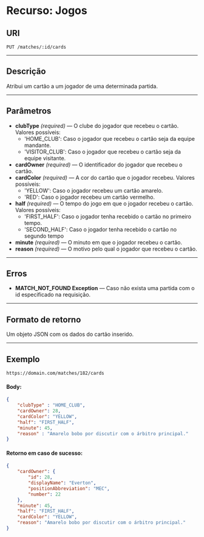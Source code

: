 # Recurso: Jogos

## URI
    PUT /matches/:id/cards
***

## Descrição
Atribui um cartão a um jogador de uma determinada partida.
***

## Parâmetros

- **clubType** _(required)_ — O clube do jogador que recebeu o cartão. Valores possíveis:
    - 'HOME_CLUB': Caso o jogador que recebeu o cartão seja da equipe mandante.
    - 'VISITOR_CLUB': Caso o jogador que recebeu o cartão seja da equipe visitante.
- **cardOwner** _(required)_ — O identificador do jogador que recebeu o cartão.
- **cardColor** _(required)_ — A cor do cartão que o jogador recebeu. Valores possíveis:
    - 'YELLOW': Caso o jogador recebeu um cartão amarelo.
    - 'RED': Caso o jogador recebeu um cartão vermelho.
- **half** _(required)_ — O tempo do jogo em que o jogador recebeu o cartão. Valores possíveis:
    - 'FIRST_HALF': Caso o jogador tenha recebido o cartão no primeiro tempo.
    - 'SECOND_HALF': Caso o jogador tenha recebido o cartão no segundo tempo
- **minute** _(required)_ — O minuto em que o jogador recebeu o cartão.
- **reason** _(required)_ — O motivo pelo qual o jogador que recebeu o cartão.
***

## Erros
- **MATCH_NOT_FOUND Exception** — Caso não exista uma partida com o id especificado na requisição.
***

## Formato de retorno
Um objeto JSON com os dados do cartão inserido.
***

## Exemplo

    https://domain.com/matches/182/cards

#### Body:
``` json
{
	"clubType" : "HOME_CLUB",
	"cardOwner": 28,
	"cardColor": "YELLOW",
	"half": "FIRST_HALF",
	"minute": 45,
	"reason" : "Amarelo bobo por discutir com o árbitro principal."
}
```

#### Retorno em caso de sucesso:
``` json
{
    "cardOwner": {
        "id": 28,
        "displayName": "Everton",
        "positionAbbreviation": "MEC",
        "number": 22
    },
    "minute": 45,
    "half": "FIRST_HALF",
    "cardColor": "YELLOW",
    "reason": "Amarelo bobo por discutir com o árbitro principal."
}
```